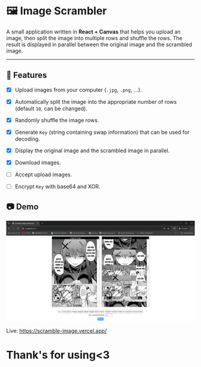 # 🖼️ Image Scrambler

A small application written in **React + Canvas** that helps you upload an image, then split the image into multiple rows and shuffle the rows. 
The result is displayed in parallel between the original image and the scrambled image.

---

## 🚀 Features

- [x] Upload images from your computer (`.jpg`, `.png`, …).

- [x] Automatically split the image into the appropriate number of rows (default `10`, can be changed).

- [x] Randomly shuffle the image rows.

- [x] Generate `Key` (string containing swap information) that can be used for decoding.

- [x] Display the original image and the scrambled image in parallel.
- [x] Download images.
- [ ] Accept upload images.
- [ ] Encrypt `Key` with base64 and XOR. 

## 📷 Demo
<p align="center">
  <img src="images/image.png" alt="Demo Screenshot" width="600"/>
</p>

<span>Live: https://scramble-image.vercel.app/</span>

# Thank's for using<3